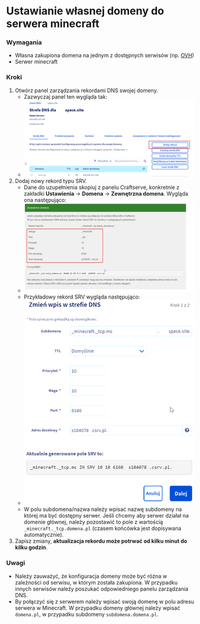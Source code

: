 # Ustawianie własnej domeny do serwera minecraft

### Wymagania

  * Własna zakupiona domena na jednym z dostępnych serwisów (np. [OVH](https://www.ovhcloud.com/pl/domains/))
  * Serwer minecraft


### Kroki

1. Otwórz panel zarządzania rekordami DNS swojej domeny.
    - Zazwyczaj panel ten wygląda tak:
    - ![image](img/domena/ovh_dns_panel.png)
2. Dodaj nowy rekord typu SRV.
    - Dane do uzupełnienia skopiuj z panelu Craftserve, konkretnie z zakładki **Ustawienia** -> **Domena** -> **Zewnętrzna domena**. Wygląda ona następująco:
    - ![image](img/domena/craftserve_domain_panel.png)
    - Przykładowy rekord SRV wygląda następująco:
    - ![image](img/domena/ovh_srv_record.png)
    - W polu subdomena/nazwa należy wpisać nazwę subdomeny na której ma być dostępny serwer. Jeśli chcemy aby serwer działał na domenie głównej, należy pozostawić to pole z wartością `_minecraft._tcp.domena.pl` (czasem końcówka jest dopisywana automatycznie).
3. Zapisz zmiany, **aktualizacja rekordu może potrwać od kilku minut do kilku godzin**.

### Uwagi
- Należy zauważyć, że konfiguracja domeny może być różna w zależności od serwisu, w którym została zakupiona. W przypadku innych serwisów należy poszukać odpowiedniego panelu zarządzania DNS.
- By połączyć się z serwerem należy wpisać swoją domenę w polu adresu serwera w Minecraft. W przypadku domeny głównej należy wpisać `domena.pl`, w przypadku subdomeny `subdomena.domena.pl`.
